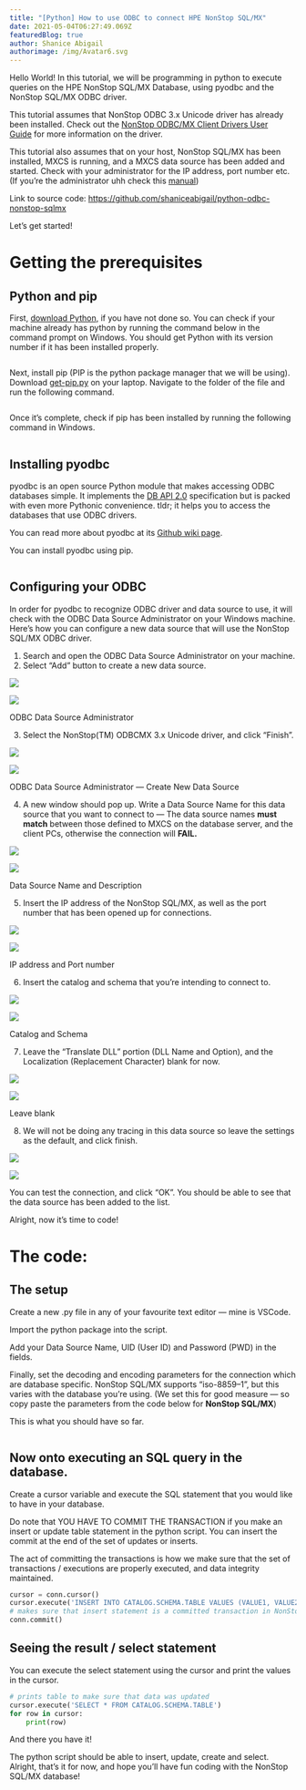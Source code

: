 ```yaml
---
title: "[Python] How to use ODBC to connect HPE NonStop SQL/MX"
date: 2021-05-04T06:27:49.069Z
featuredBlog: true
author: Shanice Abigail
authorimage: /img/Avatar6.svg
---
```

<!--StartFragment-->

Hello World! In this tutorial, we will be programming in python to execute queries on the HPE NonStop SQL/MX Database, using pyodbc and the NonStop SQL/MX ODBC driver.

This tutorial assumes that NonStop ODBC 3.x Unicode driver has already been installed. Check out the [NonStop ODBC/MX Client Drivers User Guide](https://support.hpe.com/hpesc/public/docDisplay?docId=a00045523en_us&docLocale=en_US) for more information on the driver.

This tutorial also assumes that on your host, NonStop SQL/MX has been installed, MXCS is running, and a MXCS data source has been added and started. Check with your administrator for the IP address, port number etc. (If you’re the administrator uhh check this [manual](https://support.hpe.com/hpesc/public/docDisplay?docLocale=en_US&docId=emr_na-a00090054en_us))

Link to source code: <https://github.com/shaniceabigail/python-odbc-nonstop-sqlmx>

Let’s get started!

# Getting the prerequisites

## Python and pip

First, [download Python,](https://www.python.org/downloads/) if you have not done so. You can check if your machine already has python by running the command below in the command prompt on Windows. You should get Python with its version number if it has been installed properly.

```

```

Next, install pip (PIP is the python package manager that we will be using). Download [get-pip.py](https://bootstrap.pypa.io/get-pip.py) on your laptop. Navigate to the folder of the file and run the following command.

```

```

Once it’s complete, check if pip has been installed by running the following command in Windows.

```

```

## Installing pyodbc

pyodbc is an open source Python module that makes accessing ODBC databases simple. It implements the [DB API 2.0](https://www.python.org/dev/peps/pep-0249) specification but is packed with even more Pythonic convenience. tldr; it helps you to access the databases that use ODBC drivers.

You can read more about pyodbc at its [Github wiki page](https://github.com/mkleehammer/pyodbc/wiki).

You can install pyodbc using pip.

```

```

## Configuring your ODBC

In order for pyodbc to recognize ODBC driver and data source to use, it will check with the ODBC Data Source Administrator on your Windows machine. Here’s how you can configure a new data source that will use the NonStop SQL/MX ODBC driver.

1. Search and open the ODBC Data Source Administrator on your machine.
2. Select “Add” button to create a new data source.

![](https://miro.medium.com/max/60/1*PWpQ3yfwfB08ITElY9IHRQ.png?q=20)

![](https://miro.medium.com/max/594/1*PWpQ3yfwfB08ITElY9IHRQ.png)

ODBC Data Source Administrator

3. Select the NonStop(TM) ODBCMX 3.x Unicode driver, and click “Finish”.

![](https://miro.medium.com/max/60/1*szndbmikgi2p78kw_gP8dA.png?q=20)

![](https://miro.medium.com/max/464/1*szndbmikgi2p78kw_gP8dA.png)

ODBC Data Source Administrator — Create New Data Source

4. A new window should pop up. Write a Data Source Name for this data source that you want to connect to — The data source names **must match** between those defined to MXCS on the database server, and the client PCs, otherwise the connection will **FAIL.**

![](https://miro.medium.com/max/60/1*n48eArrYZ1moeC432v2gZg.png?q=20)

![](https://miro.medium.com/max/563/1*n48eArrYZ1moeC432v2gZg.png)

Data Source Name and Description

5. Insert the IP address of the NonStop SQL/MX, as well as the port number that has been opened up for connections.

![](https://miro.medium.com/max/60/1*4FWFtcvDezDej8zjf90jhg.png?q=20)

![](https://miro.medium.com/max/564/1*4FWFtcvDezDej8zjf90jhg.png)

IP address and Port number

6. Insert the catalog and schema that you’re intending to connect to.

![](https://miro.medium.com/max/60/1*EPl5NDJsUHZJd6PI-U4eRA.png?q=20)

![](https://miro.medium.com/max/564/1*EPl5NDJsUHZJd6PI-U4eRA.png)

Catalog and Schema

7. Leave the “Translate DLL” portion (DLL Name and Option), and the Localization (Replacement Character) blank for now.

![](https://miro.medium.com/max/60/1*7BZPU6fI38qaTcXR6IrIag.png?q=20)

![](https://miro.medium.com/max/564/1*7BZPU6fI38qaTcXR6IrIag.png)

Leave blank

8. We will not be doing any tracing in this data source so leave the settings as the default, and click finish.

![](https://miro.medium.com/max/60/1*DtYFoVsOh4fTpAHwG1n01w.png?q=20)

![](https://miro.medium.com/max/564/1*DtYFoVsOh4fTpAHwG1n01w.png)

You can test the connection, and click “OK”. You should be able to see that the data source has been added to the list.

Alright, now it’s time to code!

# The code:

## The setup

Create a new .py file in any of your favourite text editor — mine is VSCode.

Import the python package into the script.

Add your Data Source Name, UID (User ID) and Password (PWD) in the fields.

Finally, set the decoding and encoding parameters for the connection which are database specific. NonStop SQL/MX supports “iso-8859–1”, but this varies with the database you’re using. (We set this for good measure — so copy paste the parameters from the code below for **NonStop SQL/MX**)

This is what you should have so far.

```

```

## Now onto executing an SQL query in the database.

Create a cursor variable and execute the SQL statement that you would like to have in your database.

Do note that YOU HAVE TO COMMIT THE TRANSACTION if you make an insert or update table statement in the python script. You can insert the commit at the end of the set of updates or inserts.

The act of committing the transactions is how we make sure that the set of transactions / executions are properly executed, and data integrity maintained.

```python
cursor = conn.cursor()
cursor.execute('INSERT INTO CATALOG.SCHEMA.TABLE VALUES (VALUE1, VALUE2)')
# makes sure that insert statement is a committed transaction in NonStop SQL/MX database
conn.commit() 
```

## Seeing the result / select statement

You can execute the select statement using the cursor and print the values in the cursor.

```python
# prints table to make sure that data was updated
cursor.execute('SELECT * FROM CATALOG.SCHEMA.TABLE')
for row in cursor:    
    print(row)
```

And there you have it!

The python script should be able to insert, update, create and select. Alright, that’s it for now, and hope you’ll have fun coding with the NonStop SQL/MX database!

<!--EndFragment-->